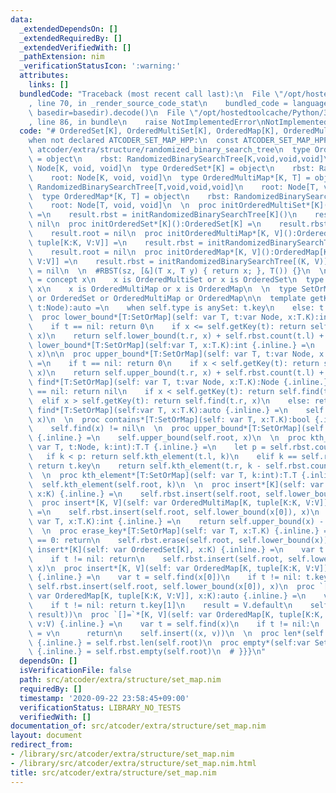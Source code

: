 ```yaml
---
data:
  _extendedDependsOn: []
  _extendedRequiredBy: []
  _extendedVerifiedWith: []
  _pathExtension: nim
  _verificationStatusIcon: ':warning:'
  attributes:
    links: []
  bundledCode: "Traceback (most recent call last):\n  File \"/opt/hostedtoolcache/Python/3.8.5/x64/lib/python3.8/site-packages/onlinejudge_verify/documentation/build.py\"\
    , line 70, in _render_source_code_stat\n    bundled_code = language.bundle(stat.path,\
    \ basedir=basedir).decode()\n  File \"/opt/hostedtoolcache/Python/3.8.5/x64/lib/python3.8/site-packages/onlinejudge_verify/languages/nim.py\"\
    , line 86, in bundle\n    raise NotImplementedError\nNotImplementedError\n"
  code: "# OrderedSet[K], OrderedMultiSet[K], OrderedMap[K], OrderedMultiMap[K] {{{\n\
    when not declared ATCODER_SET_MAP_HPP:\n  const ATCODER_SET_MAP_HPP* = 1\n  import\
    \ atcoder/extra/structure/randomized_binary_search_tree\n  type OrderedMultiSet*[K]\
    \ = object\n    rbst: RandomizedBinarySearchTree[K,void,void,void]\n    root:\
    \ Node[K, void, void]\n  type OrderedSet*[K] = object\n    rbst: RandomizedBinarySearchTree[K,void,void,void]\n\
    \    root: Node[K, void, void]\n  type OrderedMultiMap*[K, T] = object\n    rbst:\
    \ RandomizedBinarySearchTree[T,void,void,void]\n    root: Node[T, void, void]\n\
    \  type OrderedMap*[K, T] = object\n    rbst: RandomizedBinarySearchTree[T,void,void,void]\n\
    \    root: Node[T, void, void]\n  \n  proc initOrderedMultiSet*[K]():OrderedMultiSet[K]\
    \ =\n    result.rbst = initRandomizedBinarySearchTree[K]()\n    result.root =\
    \ nil\n  proc initOrderedSet*[K]():OrderedSet[K] =\n    result.rbst = initRandomizedBinarySearchTree[K]()\n\
    \    result.root = nil\n  proc initOrderedMultiMap*[K, V]():OrderedMultiMap[K,\
    \ tuple[K:K, V:V]] =\n    result.rbst = initRandomizedBinarySearchTree[(K, V)]()\n\
    \    result.root = nil\n  proc initOrderedMap*[K, V]():OrderedMap[K, tuple[K:K,\
    \ V:V]] =\n    result.rbst = initRandomizedBinarySearchTree[(K, V)]()\n    result.root\
    \ = nil\n  \n  #RBST(sz, [&](T x, T y) { return x; }, T()) {}\n  \n  type anySet\
    \ = concept x\n    x is OrderedMultiSet or x is OrderedSet\n  type anyMap = concept\
    \ x\n    x is OrderedMultiMap or x is OrderedMap\n  \n  type SetOrMap = OrderedMultiSet\
    \ or OrderedSet or OrderedMultiMap or OrderedMap\n\n  template getKey*(self: SetOrMap,\
    \ t:Node):auto =\n    when self.type is anySet: t.key\n    else: t.key[0]\n  \n\
    \  proc lower_bound*[T:SetOrMap](self: var T, t:var Node, x:T.K):int {.inline.}=\n\
    \    if t == nil: return 0\n    if x <= self.getKey(t): return self.lower_bound(t.l,\
    \ x)\n    return self.lower_bound(t.r, x) + self.rbst.count(t.l) + 1\n  \n  proc\
    \ lower_bound*[T:SetOrMap](self:var T, x:T.K):int {.inline.} =\n    self.lower_bound(self.root,\
    \ x)\n\n  proc upper_bound*[T:SetOrMap](self: var T, t:var Node, x:T.K):int {.inline.}\
    \ =\n    if t == nil: return 0\n    if x < self.getKey(t): return self.upper_bound(t.l,\
    \ x)\n    return self.upper_bound(t.r, x) + self.rbst.count(t.l) + 1\n  \n  proc\
    \ find*[T:SetOrMap](self: var T, t:var Node, x:T.K):Node {.inline.}=\n    if t\
    \ == nil: return nil\n    if x < self.getKey(t): return self.find(t.l, x)\n  \
    \  elif x > self.getKey(t): return self.find(t.r, x)\n    else: return t\n  proc\
    \ find*[T:SetOrMap](self:var T, x:T.K):auto {.inline.} =\n    self.find(self.root,\
    \ x)\n  \n  proc contains*[T:SetOrMap](self: var T, x:T.K):bool {.inline.} =\n\
    \    self.find(x) != nil\n  \n  proc upper_bound*[T:SetOrMap](self: var T, x:T.K):int\
    \ {.inline.} =\n    self.upper_bound(self.root, x)\n  \n  proc kth_element*[T:SetOrmap](self:\
    \ var T, t:Node, k:int):T.T {.inline.} =\n    let p = self.rbst.count(t.l)\n \
    \   if k < p: return self.kth_element(t.l, k)\n    elif k == self.rbst.count(t.l):\
    \ return t.key\n    return self.kth_element(t.r, k - self.rbst.count(t.l) - 1)\n\
    \  \n  proc kth_element*[T:SetOrMap](self: var T, k:int):T.T {.inline.} =\n  \
    \  self.kth_element(self.root, k)\n  \n  proc insert*[K](self: var OrderedMultiSet[K],\
    \ x:K) {.inline.} =\n    self.rbst.insert(self.root, self.lower_bound(x), x)\n\
    \  proc insert*[K, V](self: var OrderedMultiMap[K, tuple[K:K, V:V]], x:(K, V))\
    \ =\n    self.rbst.insert(self.root, self.lower_bound(x[0]), x)\n  \n  proc count*[T:SetOrMap](self:\
    \ var T, x:T.K):int {.inline.} =\n    return self.upper_bound(x) - self.lower_bound(x)\n\
    \  \n  proc erase_key*[T:SetOrMap](self: var T, x:T.K) {.inline.} =\n    if self.count(x)\
    \ == 0: return\n    self.rbst.erase(self.root, self.lower_bound(x))\n  \n  proc\
    \ insert*[K](self: var OrderedSet[K], x:K) {.inline.} =\n    var t = self.find(x)\n\
    \    if t != nil: return\n    self.rbst.insert(self.root, self.lower_bound(x),\
    \ x)\n  proc insert*[K, V](self: var OrderedMap[K, tuple[K:K, V:V]], x:(K, V))\
    \ {.inline.} =\n    var t = self.find(x[0])\n    if t != nil: t.key = x\n    else:\
    \ self.rbst.insert(self.root, self.lower_bound(x[0]), x)\n  proc `[]`*[K, V](self:\
    \ var OrderedMap[K, tuple[K:K, V:V]], x:K):auto {.inline.} =\n    var t = self.find(x)\n\
    \    if t != nil: return t.key[1]\n    result = V.default\n    self.insert((x,\
    \ result))\n  proc `[]=`*[K, V](self: var OrderedMap[K, tuple[K:K, V:V]], x:K,\
    \ v:V) {.inline.} =\n    var t = self.find(x)\n    if t != nil:\n      t.key[1]\
    \ = v\n      return\n    self.insert((x, v))\n  \n  proc len*(self:var SetOrMap):int\
    \ {.inline.} = self.rbst.len(self.root)\n  proc empty*(self:var SetOrMap):bool\
    \ {.inline.} = self.rbst.empty(self.root)\n  # }}}\n"
  dependsOn: []
  isVerificationFile: false
  path: src/atcoder/extra/structure/set_map.nim
  requiredBy: []
  timestamp: '2020-09-22 23:58:45+09:00'
  verificationStatus: LIBRARY_NO_TESTS
  verifiedWith: []
documentation_of: src/atcoder/extra/structure/set_map.nim
layout: document
redirect_from:
- /library/src/atcoder/extra/structure/set_map.nim
- /library/src/atcoder/extra/structure/set_map.nim.html
title: src/atcoder/extra/structure/set_map.nim
---
```

